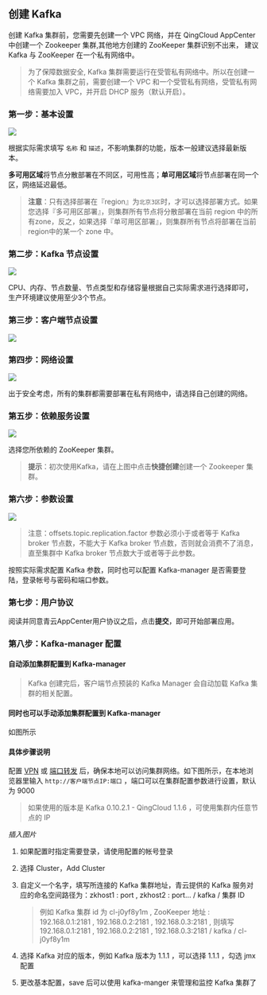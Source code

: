## 创建 Kafka


创建 Kafka 集群前，您需要先创建一个 VPC 网络，并在 QingCloud AppCenter 中创建一个 Zookeeper 集群,其他地方创建的 ZooKeeper 集群识别不出来， 建议 Kafka 与 ZooKeeper 在一个私有网络中。

> 为了保障数据安全, Kafka 集群需要运行在受管私有网络中。所以在创建一个 Kafka 集群之前，需要创建一个 VPC 和一个受管私有网络，受管私有网络需要加入 VPC，并开启 DHCP 服务（默认开启）。

### 第一步：基本设置

![](../../_images/base_setup.png)

根据实际需求填写 `名称` 和 `描述`，不影响集群的功能，版本一般建议选择最新版本。

**多可用区域**将节点分散部署在不同区，可用性高；**单可用区域**将节点部署在同一个区，网络延迟最低。

> **注意**：只有选择部署在『region』为`北京3区`时，才可以选择部署方式。如果您选择『多可用区部署』，则集群所有节点将分散部署在当前 region 中的所有zone，反之，如果选择『单可用区部署』，则集群所有节点将部署在当前region中的某一个 zone 中。

### 第二步：Kafka 节点设置

![](../../_images/kafka_node.png)

CPU、内存、节点数量、节点类型和存储容量根据自己实际需求进行选择即可，生产环境建议使用至少3个节点。

### 第三步：客户端节点设置

![](../../_images/client_node.png)


### 第四步：网络设置

![](../../_images/network_setup.png)

出于安全考虑，所有的集群都需要部署在私有网络中，请选择自己创建的网络。

### 第五步：依赖服务设置

![](../../_images/dependence_service.png)

选择您所依赖的 ZooKeeper 集群。

> **提示**：初次使用Kafka，请在上图中点击**快捷创建**创建一个 Zookeeper 集群。

### 第六步：参数设置

![](../../_images/sevice_parameter.png)

> 注意：offsets.topic.replication.factor 参数必须小于或者等于 Kafka broker 节点数，不能大于 Kafka broker 节点数，否则就会消费不了消息，直至集群中 Kafka broker 节点数大于或者等于此参数。

按照实际需求配置 Kafka 参数，同时也可以配置 Kafka-manager 是否需要登陆，登录帐号与密码和端口参数。

### 第七步：用户协议

阅读并同意青云AppCenter用户协议之后，点击**提交**，即可开始部署应用。

### 第八步：Kafka-manager 配置

#### 自动添加集群配置到 Kafka-manager

> Kafka 创建完后，客户端节点预装的 Kafka Manager 会自动加载 Kafka 集群的相关配置。


#### 同时也可以手动添加集群配置到 Kafka-manager  

如图所示

#### 具体步骤说明

配置 [VPN](https://docs.qingcloud.com/product/network/vpn) 或 [端口转发](https://docs.qingcloud.com/product/network/appcenter_network_config/config_portmapping) 后，确保本地可以访问集群网络。如下图所示，在本地浏览器里输入 `http://客户端节点IP:端口` ，端口可以在集群配置参数进行设置，默认为 9000

> 如果使用的版本是 Kafka 0.10.2.1 - QingCloud 1.1.6 ，可使用集群内任意节点的 IP

*插入图片*

1. 如果配置时指定需要登录，请使用配置的帐号登录

2. 选择 Cluster，Add Cluster

3. 自定义一个名字，填写所连接的 Kafka 集群地址，青云提供的 Kafka 服务对应的命名空间路径为：zkhost1 : port , zkhost2 : port… / kafka / 集群 ID

   > 例如 Kafka 集群 id 为 cl-j0yf8y1m , ZooKeeper 地址 : 192.168.0.1:2181 , 192.168.0.2:2181 , 192.168.0.3:2181 , 则填写 192.168.0.1:2181 , 192.168.0.2:2181 , 192.168.0.3:2181 / kafka / cl-j0yf8y1m

4. 选择 Kafka 对应的版本，例如 Kafka 版本为 1.1.1 ，可以选择 1.1.1 ，勾选 jmx 配置

5. 更改基本配置，save 后可以使用 kafka-manger 来管理和监控 Kafka 集群了